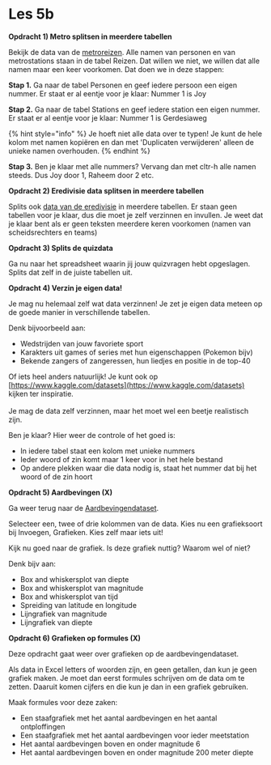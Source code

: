 # Les 5b

**Opdracht 1) Metro splitsen in meerdere tabellen**

Bekijk de data van de [metroreizen](https://www.dropbox.com/s/v0f2r74j0ewuc11/Metroreizen.xlsx?dl=0). Alle namen van personen en van metrostations staan in de tabel Reizen. Dat willen we niet, we willen dat alle namen maar een keer voorkomen. Dat doen we in deze stappen:

**Stap 1.** Ga naar de tabel Personen en geef iedere persoon een eigen nummer. Er staat er al eentje voor je klaar: Nummer 1 is Joy

**Stap 2.** Ga naar de tabel Stations en geef iedere station een eigen nummer. Er staat er al eentje voor je klaar: Nummer 1 is Gerdesiaweg

{% hint style="info" %}
Je hoeft niet alle data over te typen! Je kunt de hele kolom met namen kopiëren en dan met 'Duplicaten verwijderen' alleen de unieke namen overhouden.&#x20;
{% endhint %}

**Stap 3.** Ben je klaar met alle nummers? Vervang dan met cltr-h alle namen steeds. Dus Joy door 1, Raheem door 2 etc.

**Opdracht 2) Eredivisie data splitsen in meerdere tabellen**

Splits ook [data van de eredivisie](https://www.dropbox.com/s/cd1caftox88zxuq/eredivisie-2020.xlsx?dl=0) in meerdere tabellen. Er staan geen tabellen voor je klaar, dus die moet je zelf verzinnen en invullen. Je weet dat je klaar bent als er geen teksten meerdere keren voorkomen (namen van scheidsrechters en teams)

**Opdracht 3) Splits de quizdata**

Ga nu naar het spreadsheet waarin jij jouw quizvragen hebt opgeslagen. Splits dat zelf in de juiste tabellen uit.

**Opdracht 4) Verzin je eigen data!**

Je mag nu helemaal zelf wat data verzinnen! Je zet je eigen data meteen op de goede manier in verschillende tabellen.

Denk bijvoorbeeld aan:

* Wedstrijden van jouw favoriete sport
* Karakters uit games of series met hun eigenschappen (Pokemon bijv)
* Bekende zangers of zangeressen, hun liedjes en positie in de top-40

Of iets heel anders natuurlijk! Je kunt ook op [https://www.kaggle.com/datasets](https://www.kaggle.com/datasets) kijken ter inspiratie.\
\
Je mag de data zelf verzinnen, maar het moet wel een beetje realistisch zijn.

Ben je klaar? Hier weer de controle of het goed is:

* In iedere tabel staat een kolom met unieke nummers
* Ieder woord of zin komt maar 1 keer voor in het hele bestand
* Op andere plekken waar die data nodig is, staat het nummer dat bij het woord of de zin hoort

**Opdracht 5) Aardbevingen (X)**

Ga weer terug naar de [Aardbevingendataset](https://www.dropbox.com/s/6f0xrn4knxb5lvz/earthquakes-kaggle-1000.xlsx?dl=0).

Selecteer een, twee of drie kolommen van de data. Kies nu een grafieksoort bij Invoegen, Grafieken. Kies zelf maar iets uit!

Kijk nu goed naar de grafiek. Is deze grafiek nuttig? Waarom wel of niet?

Denk bijv aan:

* Box and whiskersplot van diepte
* Box and whiskersplot van magnitude
* Box and whiskersplot van tijd
* Spreiding van latitude en longitude
* Lijngrafiek van magnitude
* Lijngrafiek van diepte

**Opdracht 6) Grafieken op formules (X)**

Deze opdracht gaat weer over grafieken op de aardbevingendataset.

Als data in Excel letters of woorden zijn, en geen getallen, dan kun je geen grafiek maken. Je moet dan eerst formules schrijven om de data om te zetten. Daaruit komen cijfers en die kun je dan in een grafiek gebruiken.

Maak formules voor deze zaken:

* Een staafgrafiek met het aantal aardbevingen en het aantal ontploffingen
* Een staafgrafiek met het aantal aardbevingen voor ieder meetstation
* Het aantal aardbevingen boven en onder magnitude 6
* Het aantal aardbevingen boven en onder magnitude 200 meter diepte
